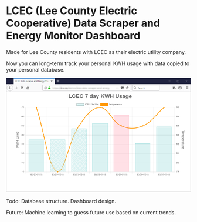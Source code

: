 # LCEC (Lee County Electric Cooperative) Data Scraper and Energy Monitor Dashboard

Made for Lee County residents with LCEC as their electric utility company.

Now you can long-term track your personal KWH usage with data copied to your personal database.

![alt text](public/images/example-screenshot.png)

Todo:
Database structure. 
Dashboard design.

Future:
Machine learning to guess future use based on current trends.




